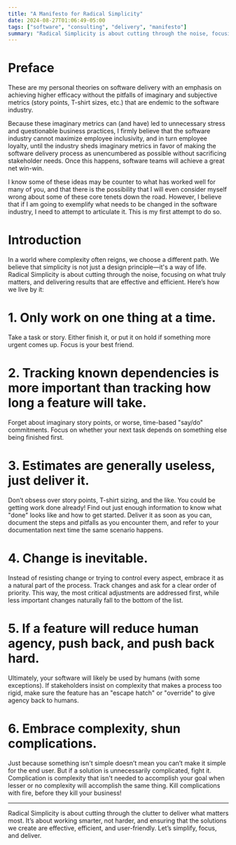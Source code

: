 ```yaml
---
title: "A Manifesto for Radical Simplicity"
date: 2024-08-27T01:06:49-05:00
tags: ["software", "consulting", "delivery", "manifesto"]
summary: "Radical Simplicity is about cutting through the noise, focusing on what truly matters, and delivering results that are effective and efficient."
---
```

# Preface

These are my personal theories on software delivery with an emphasis on achieving higher efficacy without the pitfalls of imaginary and subjective metrics (story points, T-shirt sizes, etc.) that are endemic to the software industry.

Because these imaginary metrics can (and have) led to unnecessary stress and questionable business practices, I firmly believe that the software industry cannot maximize employee inclusivity, and in turn employee loyalty, until the industry sheds imaginary metrics in favor of making the software delivery process as unencumbered as possible without sacrificing stakeholder needs. Once this happens, software teams will achieve a great net win-win.

I know some of these ideas may be counter to what has worked well for many of you, and that there is the possibility that I will even consider myself wrong about some of these core tenets down the road. However, I believe that if I am going to exemplify what needs to be changed in the software industry, I need to attempt to articulate it. This is my first attempt to do so.

# Introduction

In a world where complexity often reigns, we choose a different path. We believe that simplicity is not just a design principle—it's a way of life. Radical Simplicity is about cutting through the noise, focusing on what truly matters, and delivering results that are effective and efficient. Here’s how we live by it:

# 1. Only work on one thing at a time.
Take a task or story. Either finish it, or put it on hold if something more urgent comes up. Focus is your best friend.

# 2. Tracking known dependencies is more important than tracking how long a feature will take.
Forget about imaginary story points, or worse, time-based "say/do" commitments. Focus on whether your next task depends
on something else being finished first.

# 3. Estimates are generally useless, just deliver it.
Don’t obsess over story points, T-shirt sizing, and the like. You could be getting work done already! Find out just enough information to know what "done" looks like and how to get started. Deliver it as soon as you can, document the steps and pitfalls as you encounter them, and refer to your documentation next time the same scenario happens.

# 4. Change is inevitable.
Instead of resisting change or trying to control every aspect, embrace it as a natural part of the process. Track changes and ask for a clear order of priority. This way, the most critical adjustments are addressed first, while less important changes naturally fall to the bottom of the list.

# 5. If a feature will reduce human agency, push back, and push back hard.
Ultimately, your software will likely be used by humans (with some exceptions). If stakeholders insist on complexity that makes a process too rigid, make sure the feature has an "escape hatch" or "override" to give agency back to humans.

# 6. Embrace complexity, shun complications.
Just because something isn't simple doesn’t mean you can’t make it simple for the end user. But if a solution is unnecessarily complicated, fight it. Complication is complexity that isn't needed to accomplish your goal when lesser or no complexity will accomplish the same thing. Kill complications with fire, before they kill your business!

---

Radical Simplicity is about cutting through the clutter to deliver what matters most. It’s about working smarter, not harder, and ensuring that the solutions we create are effective, efficient, and user-friendly. Let’s simplify, focus, and deliver.